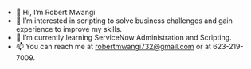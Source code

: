 - 👋 Hi, I’m Robert Mwangi
- 👀 I’m interested in scripting to solve business challenges and gain experience to improve my skills.
- 🌱 I’m currently learning ServiceNow Administration and Scripting.
- 📫 You can reach me at robertmwangi732@gmail.com or at 623-219-7009.

<!---
GichukiMwangi88/GichukiMwangi88 is a ✨ special ✨ repository because its `README.md` (this file) appears on your GitHub profile.
You can click the Preview link to take a look at your changes.
--->
